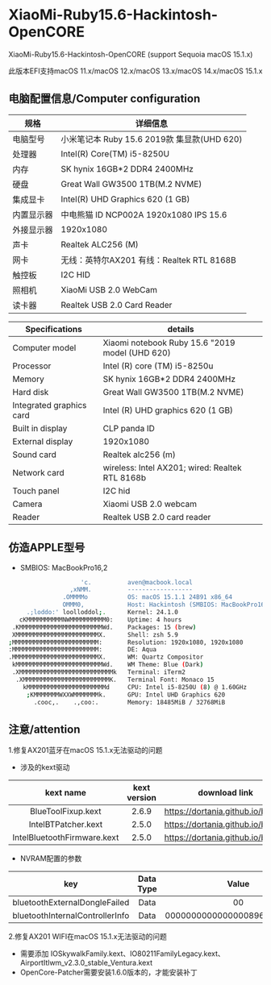 # XiaoMi-Ruby15.6-Hackintosh-OpenCORE
XiaoMi-Ruby15.6-Hackintosh-OpenCORE   (support Sequoia macOS 15.1.x)

此版本EFI支持macOS 11.x/macOS 12.x/macOS 13.x/macOS 14.x/macOS 15.1.x

## 电脑配置信息/Computer configuration

| 规格     | 详细信息                                   							  					|
| -------- | ---------------------------------------------------------					|
| 电脑型号 | 小米笔记本 Ruby 15.6 2019款 集显款(UHD 620)      |
| 处理器  | Intel(R) Core(TM) i5-8250U                      							|
| 内存  | SK hynix 16GB*2 DDR4 2400MHz							|
| 硬盘  | Great Wall GW3500 1TB(M.2 NVME)	|
| 集成显卡  | Intel(R) UHD Graphics 620  (1 GB)          					|
| 内置显示器  | 中电熊猫 ID	NCP002A 1920x1080 IPS 15.6					|
| 外接显示器  | 1920x1080 							        								|
| 声卡     | Realtek ALC256 (M) 											|
| 网卡     | 无线：英特尔AX201	有线：Realtek RTL 8168B				      |
| 触控板   | I2C HID 																	|
| 照相机   | XiaoMi USB 2.0 WebCam 														|
| 读卡器   | Realtek USB 2.0 Card Reader 												|

|Specifications | details|
| -------- | ---------------------------------------------------------					|
|Computer model | Xiaomi notebook Ruby 15.6 "2019 model (UHD 620) |
|Processor | Intel (R) core (TM) i5-8250u|
|Memory | SK hynix 16GB*2 DDR4 2400MHz |
|Hard disk | Great Wall GW3500 1TB(M.2 NVME) |
|Integrated graphics card | Intel (R) UHD graphics 620 (1 GB)|
|Built in display | CLP panda ID |
|External display | 1920x1080|
|Sound card | Realtek alc256 (m)|
|Network card | wireless: Intel AX201; wired: Realtek RTL 8168b |
|Touch panel | I2C hid|
|Camera | Xiaomi USB 2.0 webcam|
|Reader | Realtek USB 2.0 card reader|
## 仿造APPLE型号

- SMBIOS: MacBookPro16,2

```sh
                    'c.          aven@macbook.local
                 ,xNMM.          ------------------
               .OMMMMo           OS: macOS 15.1.1 24B91 x86_64
               OMMM0,            Host: Hackintosh (SMBIOS: MacBookPro16,2)
     .;loddo:' loolloddol;.      Kernel: 24.1.0
   cKMMMMMMMMMMNWMMMMMMMMMM0:    Uptime: 4 hours
 .KMMMMMMMMMMMMMMMMMMMMMMMWd.    Packages: 15 (brew)
 XMMMMMMMMMMMMMMMMMMMMMMMX.      Shell: zsh 5.9
;MMMMMMMMMMMMMMMMMMMMMMMM:       Resolution: 1920x1080, 1920x1080
:MMMMMMMMMMMMMMMMMMMMMMMM:       DE: Aqua
.MMMMMMMMMMMMMMMMMMMMMMMMX.      WM: Quartz Compositor
 kMMMMMMMMMMMMMMMMMMMMMMMMWd.    WM Theme: Blue (Dark)
 .XMMMMMMMMMMMMMMMMMMMMMMMMMMk   Terminal: iTerm2
  .XMMMMMMMMMMMMMMMMMMMMMMMMK.   Terminal Font: Monaco 15
    kMMMMMMMMMMMMMMMMMMMMMMd     CPU: Intel i5-8250U (8) @ 1.60GHz
     ;KMMMMMMMWXXWMMMMMMMk.      GPU: Intel UHD Graphics 620
       .cooc,.    .,coo:.        Memory: 18485MiB / 32768MiB
```

## 注意/attention

1.修复AX201蓝牙在macOS 15.1.x无法驱动的问题

- 涉及的kext驱动

|          kext name          | kext version |           download link            |
| :-------------------------: | :----------: | :--------------------------------: |
|     BlueToolFixup.kext      |    2.6.9     | https://dortania.github.io/builds/ |
|     IntelBTPatcher.kext     |    2.5.0     | https://dortania.github.io/builds/ |
| IntelBluetoothFirmware.kext |    2.5.0     | https://dortania.github.io/builds/ |


- NVRAM配置的参数

|               key               | Data Type |            Value             |
| :-----------------------------: | :-------: | :--------------------------: |
|  bluetoothExternalDongleFailed  |   Data    |              00              |
| bluetoothInternalControllerInfo |   Data    | 000000000000000089653A552EFD |

2.修复AX201 WIFI在macOS 15.1.x无法驱动的问题

- 需要添加 IOSkywalkFamily.kext、IO80211FamilyLegacy.kext、AirportItlwm_v2.3.0_stable_Ventura.kext
- OpenCore-Patcher需要安装1.6.0版本的，才能安装补丁
